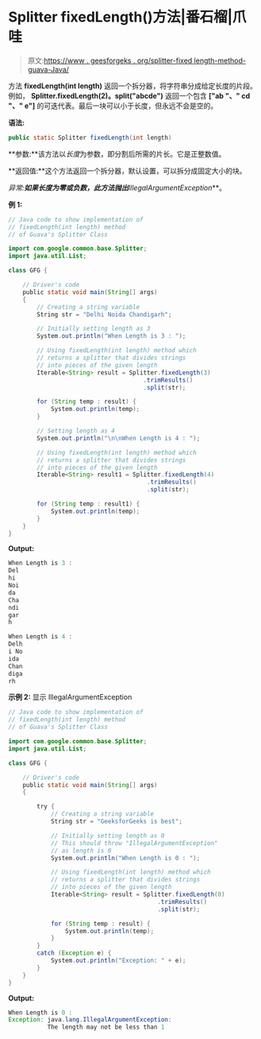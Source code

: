 # Splitter fixedLength()方法|番石榴|爪哇

> 原文:[https://www . geesforgeks . org/splitter-fixed length-method-guava-Java/](https://www.geeksforgeeks.org/splitter-fixedlength-method-guava-java/)

方法 **fixedLength(int length)** 返回一个拆分器，将字符串分成给定长度的片段。例如， **Splitter.fixedLength(2)。split("abcde")** 返回一个包含 **["ab "、" cd "、" e"]** 的可迭代表。最后一块可以小于长度，但永远不会是空的。

**语法:**

```java
public static Splitter fixedLength(int length)

```

**参数:**该方法以*长度*为参数，即分割后所需的片长。它是正整数值。

**返回值:**这个方法返回一个拆分器，默认设置，可以拆分成固定大小的块。

**异常:**如果长度为零或负数，此方法抛出***IllegalArgumentException***。

**例 1:**

```java
// Java code to show implementation of
// fixedLength(int length) method
// of Guava's Splitter Class

import com.google.common.base.Splitter;
import java.util.List;

class GFG {

    // Driver's code
    public static void main(String[] args)
    {
        // Creating a string variable
        String str = "Delhi Noida Chandigarh";

        // Initially setting length as 3
        System.out.println("When Length is 3 : ");

        // Using fixedLength(int length) method which
        // returns a splitter that divides strings
        // into pieces of the given length
        Iterable<String> result = Splitter.fixedLength(3)
                                      .trimResults()
                                      .split(str);

        for (String temp : result) {
            System.out.println(temp);
        }

        // Setting length as 4
        System.out.println("\n\nWhen Length is 4 : ");

        // Using fixedLength(int length) method which
        // returns a splitter that divides strings
        // into pieces of the given length
        Iterable<String> result1 = Splitter.fixedLength(4)
                                       .trimResults()
                                       .split(str);

        for (String temp : result1) {
            System.out.println(temp);
        }
    }
}
```

**Output:**

```java
When Length is 3 : 
Del
hi
Noi
da
Cha
ndi
gar
h

When Length is 4 : 
Delh
i No
ida
Chan
diga
rh

```

**示例 2:** 显示 IllegalArgumentException

```java
// Java code to show implementation of
// fixedLength(int length) method
// of Guava's Splitter Class

import com.google.common.base.Splitter;
import java.util.List;

class GFG {

    // Driver's code
    public static void main(String[] args)
    {

        try {
            // Creating a string variable
            String str = "GeeksforGeeks is best";

            // Initially setting length as 0
            // This should throw "IllegalArgumentException"
            // as length is 0
            System.out.println("When Length is 0 : ");

            // Using fixedLength(int length) method which
            // returns a splitter that divides strings
            // into pieces of the given length
            Iterable<String> result = Splitter.fixedLength(0)
                                          .trimResults()
                                          .split(str);

            for (String temp : result) {
                System.out.println(temp);
            }
        }
        catch (Exception e) {
            System.out.println("Exception: " + e);
        }
    }
}
```

**Output:**

```java
When Length is 0 : 
Exception: java.lang.IllegalArgumentException: 
           The length may not be less than 1

```